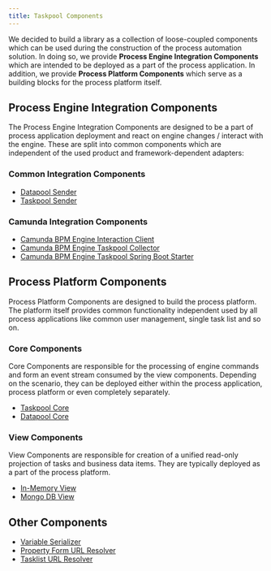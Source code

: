 ```yaml
---
title: Taskpool Components
---
```


We decided to build a library as a collection of loose-coupled components which can be used during the construction
of the process automation solution. In doing so, we provide __Process Engine Integration Components__ which are intended to be deployed as
a part of the process application. In addition, we provide __Process Platform Components__ which serve as a building blocks
for the process platform itself.

## Process Engine Integration Components

The Process Engine Integration Components are designed to be a part of process application deployment
and react on engine changes / interact with the engine. These are split into common components which are
independent of the used product and framework-dependent adapters:

### Common Integration Components

* [Datapool Sender](common-datapool-sender/)
* [Taskpool Sender](common-taskpool-sender/)

### Camunda Integration Components

* [Camunda BPM Engine Interaction Client](camunda-interaction-client/)
* [Camunda BPM Engine Taskpool Collector](camunda-taskpool-collector/)
* [Camunda BPM Engine Taskpool Spring Boot Starter](camunda-starter/)

## Process Platform Components
Process Platform Components are designed to build the process platform. The platform itself provides common functionality independent used
by all process applications like common user management, single task list and so on.

### Core Components
Core Components are responsible for the processing of engine commands and form an event stream
consumed by the view components. Depending on the scenario, they can be deployed either within the
process application, process platform or even completely separately.

* [Taskpool Core](core-taskpool/)
* [Datapool Core](core-datapool/)

### View Components

View Components are responsible for creation of a unified read-only projection of tasks and business data items.
They are typically deployed as a part of the process platform.

* [In-Memory View](view-simple/)
* [Mongo DB View](view-mongo/)

## Other Components

* [Variable Serializer](other-variable-serilizer/)
* [Property Form URL Resolver](other-form-url-resolver/)
* [Tasklist URL Resolver](other-tasklist-url-resolver/)
